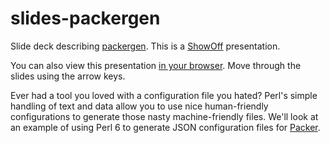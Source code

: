 # slides-packergen

Slide deck describing [packergen](https://github.com/mkheironimus/packergen).
This is a [ShowOff](https://github.com/puppetlabs/showoff) presentation.

You can also view this presentation [in your
browser](http://mkheironimus.github.io/slides-packergen/). Move through the
slides using the arrow keys.

Ever had a tool you loved with a configuration file you hated? Perl's simple
handling of text and data allow you to use nice human-friendly configurations
to generate those nasty machine-friendly files. We'll look at an example of
using Perl 6 to generate JSON configuration files for
[Packer](http://packer.io/).

